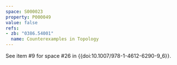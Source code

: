 ```yaml
---
space: S000023
property: P000049
value: false
refs:
- zb: "0386.54001"
  name: Counterexamples in Topology
---
```


See item #9 for space #26 in {{doi:10.1007/978-1-4612-6290-9_6}}.
